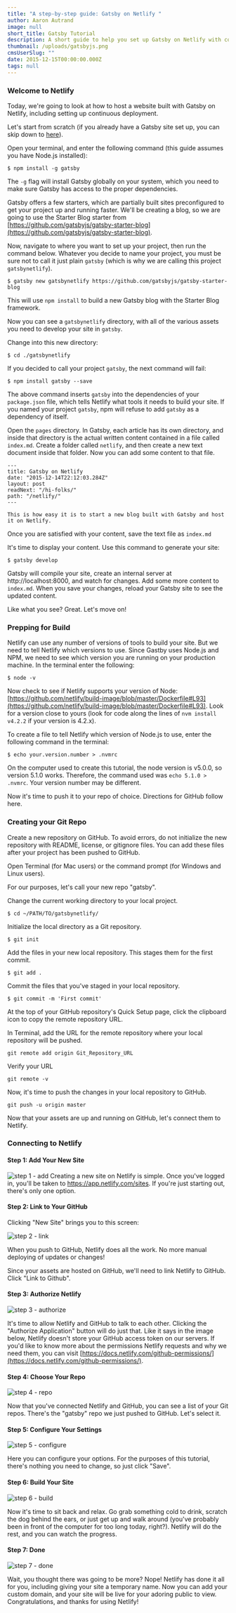 ```yaml
---
title: "A step-by-step guide: Gatsby on Netlify "
author: Aaron Autrand
image: null
short_title: Gatsby Tutorial
description: A short guide to help you set up Gatsby on Netlify with continuous deployment.
thumbnail: /uploads/gatsbyjs.png
cmsUserSlug: ""
date: 2015-12-15T00:00:00.000Z
tags: null
---
```


### **Welcome to Netlify**

Today, we're going to look at how to host a website built with Gatsby on Netlify, including setting up continuous deployment.

Let's start from scratch (if you already have a Gatsby site set up, you can skip down to [here](#netlifystart)).

Open your terminal, and enter the following command (this guide assumes you have Node.js installed):

```
$ npm install -g gatsby
```

The `-g` flag will install Gatsby globally on your system, which you need to make sure Gatsby has access to the proper dependencies.

Gatsby offers a few starters, which are partially built sites preconfigured to get your project up and running faster. We'll be creating a blog, so we are going to use the Starter Blog starter from [https://github.com/gatsbyjs/gatsby-starter-blog](https://github.com/gatsbyjs/gatsby-starter-blog).

Now, navigate to where you want to set up your project, then run the command below. Whatever you decide to name your project, you must be sure not to call it just plain `gatsby` (which is why we are calling this project `gatsbynetlify`).

```
$ gatsby new gatsbynetlify https://github.com/gatsbyjs/gatsby-starter-blog

```
This will use `npm install` to build a new Gatsby blog with the Starter Blog framework.

Now you can see a `gatsbynetlify` directory, with all of the various assets you need to develop your site in `gatsby`.

Change into this new directory:
```
$ cd ./gatsbynetlify
```
 If you decided to call your project `gatsby`, the next command will fail:
```
$ npm install gatsby --save
```
The above command inserts `gatsby` into the dependencies of your `package.json` file, which tells Netlify what tools it needs to build your site. If you named your project `gatsby`, npm will refuse to add `gatsby` as a dependency of itself.

Open the `pages` directory. In Gatsby, each article has its own directory, and inside that directory is the actual written content contained in a file called `index.md`. Create a folder called `netlify`, and then create a new text document inside that folder. Now you can add some content to that file.

```
---
title: Gatsby on Netlify
date: "2015-12-14T22:12:03.284Z"
layout: post
readNext: "/hi-folks/"
path: "/netlify/"
---

This is how easy it is to start a new blog built with Gatsby and host it on Netlify.
```
Once you are satisfied with your content, save the text file as `index.md`

It's time to display your content. Use this command to generate your site:

```
$ gatsby develop
```

Gatsby will compile your site, create an internal server at http://localhost:8000, and watch for changes. Add some more content to `index.md`. When you save your changes, reload your Gatsby site to see the updated content.

Like what you see? Great. Let's move on!

### **Prepping for Build**

Netlify can use any number of versions of tools to build your site. But we need to tell Netlify which versions to use. Since Gastby uses Node.js and NPM, we need to see which version you are running on your production machine. In the terminal enter the following:

```
$ node -v
```
Now check to see if Netlify supports your version of Node: [https://github.com/netlify/build-image/blob/master/Dockerfile#L93](https://github.com/netlify/build-image/blob/master/Dockerfile#L93). Look for a version close to yours (look for code along the lines of `nvm install v4.2.2` if your version is 4.2.x).

To create a file to tell Netlify which version of Node.js to use, enter the following command in the terminal:

```
$ echo your.version.number > .nvmrc
```
On the computer used to create this tutorial, the node version is v5.0.0, so version 5.1.0 works. Therefore, the command used was `echo 5.1.0 > .nvmrc`. Your version number may be different.

Now it's time to push it to your repo of choice. Directions for GitHub follow here.

### **Creating your Git Repo**

Create a new repository on GitHub. To avoid errors, do not initialize the new repository with README, license, or gitignore files. You can add these files after your project has been pushed to GitHub.

Open Terminal (for Mac users) or the command prompt (for Windows and Linux users).

For our purposes, let's call your new repo "gatsby".

Change the current working directory to your local project.

```
$ cd ~/PATH/TO/gatsbynetlify/
```

Initialize the local directory as a Git repository.
```
$ git init
```
Add the files in your new local repository. This stages them for the first commit.
```
$ git add .
```
Commit the files that you've staged in your local repository.
```
$ git commit -m 'First commit'
```

At the top of your GitHub repository's Quick Setup page, click the clipboard icon to copy the remote repository URL.

In Terminal, add the URL for the remote repository where your local repository will be pushed.
```
git remote add origin Git_Repository_URL
```
Verify your URL
```
git remote -v
```
Now, it's time to push the changes in your local repository to GitHub.
```
git push -u origin master
```

Now that your assets are up and running on GitHub, let's connect them to Netlify.
<a id="netlifystart"></a>
### **Connecting to Netlify**

#### Step 1: Add Your New Site

![step 1 - add](https://cloud.githubusercontent.com/assets/6520639/9803638/717820a6-57d9-11e5-838f-d2a732eb0a41.png)
Creating a new site on Netlify is simple. Once you've logged in, you'll be taken to https://app.netlify.com/sites. If you're just starting out, there's only one option.

#### Step 2: Link to Your GitHub
Clicking "New Site" brings you to this screen:

![step 2 - link](https://cloud.githubusercontent.com/assets/6520639/9803637/7176ac8a-57d9-11e5-9b09-f43dc772a4f9.png)

When you push to GitHub, Netlify does all the work. No more manual deploying of updates or changes!

Since your assets are hosted on GitHub, we'll need to link Netlify to GitHub. Click "Link to Github".

#### Step 3: Authorize Netlify
![step 3 - authorize](https://cloud.githubusercontent.com/assets/6520639/9803635/71760370-57d9-11e5-8bdb-850aa176a22c.png)

It's time to allow Netlify and GitHub to talk to each other. Clicking the "Authorize Application" button will do just that. Like it says in the image below, Netlify doesn't store your GitHub access token on our servers. If you'd like to know more about the permissions Netlify requests and why we need them, you can visit [https://docs.netlify.com/github-permissions/](https://docs.netlify.com/github-permissions/).

#### Step 4: Choose Your Repo
![step 4 - repo](https://raw.githubusercontent.com/munkymack/netlify-assets/master/Step4Gatsby.png)

Now that you've connected Netlify and GitHub, you can see a list of your Git repos. There's the "gatsby" repo we just pushed to GitHub. Let's select it.

#### Step 5: Configure Your Settings
![step 5 - configure](https://raw.githubusercontent.com/munkymack/netlify-assets/master/Step5Gatsby.png)

Here you can configure your options. For the purposes of this tutorial, there's nothing you need to change, so just click "Save".

#### Step 6: Build Your Site

![step 6 - build](https://cloud.githubusercontent.com/assets/6520639/9803640/717b9c40-57d9-11e5-9ca4-92f90f8ed005.png)

Now it's time to sit back and relax. Go grab something cold to drink, scratch the dog behind the ears, or just get up and walk around (you've probably been in front of the computer for too long today, right?). Netlify will do the rest, and you can watch the progress.

#### Step 7: Done

![step 7 - done](https://raw.githubusercontent.com/munkymack/netlify-assets/master/Step7Gatsby.png)

Wait, you thought there was going to be more? Nope! Netlify has done it all for you, including giving your site a temporary name. Now you can add your custom domain, and your site will be live for your adoring public to view. Congratulations, and thanks for using Netlify!
